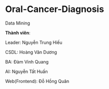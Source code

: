 # Oral-Cancer-Diagnosis
Data Mining

**Thành viên**:

Leader: Nguyễn Trung Hiếu

CSDL: Hoàng Văn Dương

BA: Đàm Vinh Quang

AI: Nguyễn Tất Huấn

Web(Frontend): Đỗ Hồng Quân
